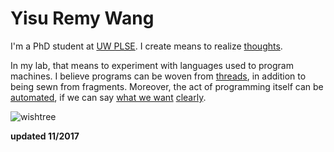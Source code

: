 Yisu Remy Wang
=========

I'm a PhD student at [UW PLSE](http://uwplse.org/). I create means to
realize [thoughts](http://dissonance.remywang.me).

In my lab, that means to experiment with languages used to program machines. I
believe programs can be woven
from [threads](https://doi.org/10.1145/2976002.2976009), in addition to being
sewn from fragments. Moreover, the act of programming itself can
be [automated](http://metalift.uwplse.org), if we can
say
[what we want](http://privacytools.seas.harvard.edu/files/privacytools/files/remy-final-paper.pdf) [clearly](DPEC.pdf).

![wishtree][1]

[1]: wishtree.jpg

**updated 11/2017**
